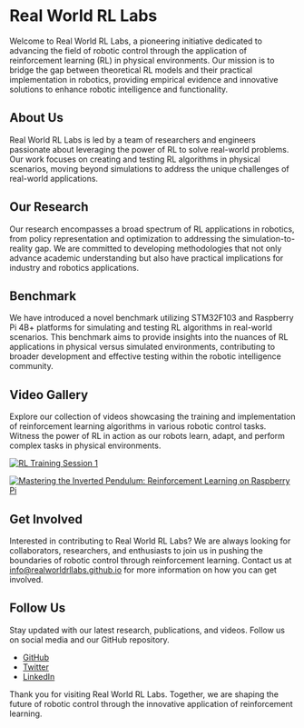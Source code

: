 # Real World RL Labs

Welcome to Real World RL Labs, a pioneering initiative dedicated to advancing the field of robotic control through the application of reinforcement learning (RL) in physical environments. Our mission is to bridge the gap between theoretical RL models and their practical implementation in robotics, providing empirical evidence and innovative solutions to enhance robotic intelligence and functionality.

## About Us

Real World RL Labs is led by a team of researchers and engineers passionate about leveraging the power of RL to solve real-world problems. Our work focuses on creating and testing RL algorithms in physical scenarios, moving beyond simulations to address the unique challenges of real-world applications.

## Our Research

Our research encompasses a broad spectrum of RL applications in robotics, from policy representation and optimization to addressing the simulation-to-reality gap. We are committed to developing methodologies that not only advance academic understanding but also have practical implications for industry and robotics applications.


<!---
## Manuscript Authorship (To be revealed after blind review process)

This research was conducted by a dedicated team from the University of [Anonymous] specializing in robotics and artificial intelligence. The project lead is Dr. [Anonymous], a renowned expert in reinforcement learning applications.

For more information and inquiries, please contact us at [anonymous@example.com].
-->



## Benchmark

We have introduced a novel benchmark utilizing STM32F103 and Raspberry Pi 4B+ platforms for simulating and testing RL algorithms in real-world scenarios. This benchmark aims to provide insights into the nuances of RL applications in physical versus simulated environments, contributing to broader development and effective testing within the robotic intelligence community.

## Video Gallery

Explore our collection of videos showcasing the training and implementation of reinforcement learning algorithms in various robotic control tasks. Witness the power of RL in action as our robots learn, adapt, and perform complex tasks in physical environments.

[![RL Training Session 1](http://img.youtube.com/vi/VIDEO_ID/0.jpg)](http://www.youtube.com/watch?v=VIDEO_ID "RL Training Session 1")

[![Mastering the Inverted Pendulum: Reinforcement Learning on Raspberry Pi](https://res.cloudinary.com/marcomontalbano/image/upload/v1711451412/video_to_markdown/images/youtube--LGF2Fo9rasg-c05b58ac6eb4c4700831b2b3070cd403.jpg)](https://www.youtube.com/watch?v=LGF2Fo9rasg "Mastering the Inverted Pendulum: Reinforcement Learning on Raspberry Pi")



## Get Involved

Interested in contributing to Real World RL Labs? We are always looking for collaborators, researchers, and enthusiasts to join us in pushing the boundaries of robotic control through reinforcement learning. Contact us at [info@realworldrllabs.github.io](mailto:info@realworldrllabs.github.io) for more information on how you can get involved.

## Follow Us

Stay updated with our latest research, publications, and videos. Follow us on social media and our GitHub repository.

- [GitHub](https://github.com/Ethan-Chen-plus/RL-Robotic-Control-Benchmark)
- [Twitter](#)
- [LinkedIn](#)

Thank you for visiting Real World RL Labs. Together, we are shaping the future of robotic control through the innovative application of reinforcement learning.
